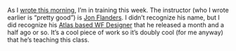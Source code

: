 As I [wrote this
morning](http://devhawk.net/2006/10/09/hawkeye-on-standard-wcf-bindings/),
I’m in training this week. The instructor (who I wrote earlier is
“pretty good”) is [Jon
Flanders](http://www.masteringbiztalk.com/blogs/jon/). I didn’t
recognize his name, but I did recognize his [Atlas based WF
Designer](http://www.masteringbiztalk.com/atlasworkflowdesigner/) that
he released a month and a half ago or so. It’s a cool piece of work so
it’s doubly cool (for me anyway) that he’s teaching this class.
